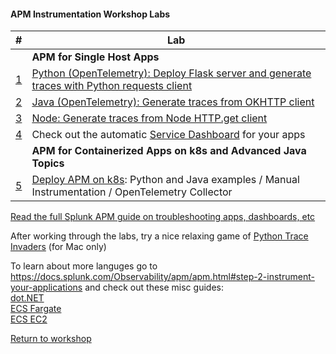 #### APM Instrumentation Workshop Labs 

| # | Lab |
| - | - |
| | **APM for Single Host Apps** |
| [1](../python) | [Python (OpenTelemetry): Deploy Flask server and generate traces with Python requests client](../python)|
| [2](../java) | [Java (OpenTelemetry): Generate traces from OKHTTP client](../java) |
| [3](../node) | [Node: Generate traces from Node HTTP.get client](../node) |
| [4](../dashboards/servicedashboard.md) | Check out the automatic [Service Dashboard](../dashboards/servicedashboard.md) for your apps |  
| | **APM for Containerized Apps on k8s and Advanced Java Topics** |
| [5](../k8s) | [Deploy APM on k8s](../k8s): Python and Java examples / Manual Instrumentation / OpenTelemetry Collector |

[Read the full Splunk APM guide on troubleshooting apps, dashboards, etc](https://docs.splunk.com/Observability/apm/apm.html)

After working through the labs, try a nice relaxing game of [Python Trace Invaders](https://github.com/signalfx/apmworkshop/tree/master/apm/python/traceinvaders) (for Mac only)

To learn about more languges go to https://docs.splunk.com/Observability/apm/apm.html#step-2-instrument-your-applications and check out these misc guides:  
[dot.NET](../misc/dotnet)  
[ECS Fargate](../misc/ecs-fargate)  
[ECS EC2](../misc/ecs-ec2)  

[Return to workshop](../README.md)